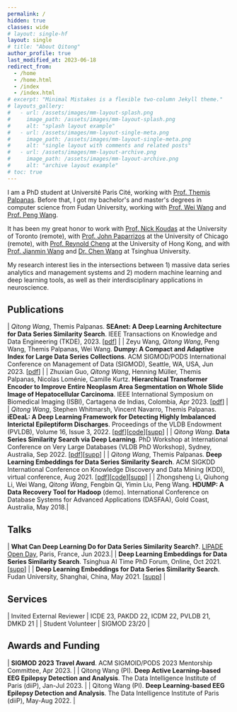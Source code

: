 ```yaml
---
permalink: /
hidden: true
classes: wide
# layout: single-hf
layout: single
# title: "About Qitong"
author_profile: true
last_modified_at: 2023-06-18
redirect_from: 
  - /home
  - /home.html
  - /index
  - /index.html
# excerpt: "Minimal Mistakes is a flexible two-column Jekyll theme."
# layouts_gallery:
#   - url: /assets/images/mm-layout-splash.png
#     image_path: /assets/images/mm-layout-splash.png
#     alt: "splash layout example"
#   - url: /assets/images/mm-layout-single-meta.png
#     image_path: /assets/images/mm-layout-single-meta.png
#     alt: "single layout with comments and related posts"
#   - url: /assets/images/mm-layout-archive.png
#     image_path: /assets/images/mm-layout-archive.png
#     alt: "archive layout example"
# toc: true
---
```


I am a PhD student at Université Paris Cité, working with [Prof. Themis Palpanas](https://helios2.mi.parisdescartes.fr/~themisp/home.html). Before that, I got my bachelor's and master's degrees in computer science from Fudan University, working with [Prof. Wei Wang](https://dblp.uni-trier.de/pid/w/WeiWang9.html) and [Prof. Peng Wang](https://scholar.google.com/citations?user=fxcAZkoAAAAJ).

It has been my great honor to work with [Prof. Nick Koudas](https://www.cs.toronto.edu/~koudas/) at the University of Toronto (remote), with [Prof. John Paparrizos](https://www.paparrizos.org/) at the University of Chicago (remote), with [Prof. Reynold Cheng](https://i.cs.hku.hk/~ckcheng/) at the University of Hong Kong, and with [Prof. Jianmin Wang](https://scholar.google.com/citations?user=MiovcboAAAAJ) and [Dr. Chen Wang](https://dblp.uni-trier.de/pid/82/4206-18.html) at Tsinghua University.

My research interest lies in the intersections between 1) massive data series analytics and management systems and 2) modern machine learning and deep learning tools, as well as their interdisciplinary applications in neuroscience.

## Publications

| *Qitong Wang*, Themis Palpanas. **SEAnet: A Deep Learning Architecture for Data Series Similarity Search**. IEEE Transactions on Knowledge and Data Engineering (TKDE), 2023. \[[pdf](/)\] |
| Zeyu Wang, *Qitong Wang*, Peng Wang, Themis Palpanas, Wei Wang. **Dumpy: A Compact and Adaptive Index for Large Data Series Collections**. ACM SIGMOD/PODS International Conference on Management of Data (SIGMOD), Seattle, WA, USA, Jun 2023. \[[pdf](https://helios2.mi.parisdescartes.fr/~themisp/publications/sigmod23-dumpy.pdf)\] |
| Zhuxian Guo, *Qitong Wang*, Henning Müller, Themis Palpanas, Nicolas Loménie, Camille Kurtz. **Hierarchical Transformer Encoder to Improve Entire Neoplasm Area Segmentation on Whole Slide Image of Hepatocellular Carcinoma**. IEEE International Symposium on Biomedical Imaging (ISBI), Cartagena de Indias, Colombia, Apr 2023. \[[pdf](/assets/pdf/isbi23-hitrans.pdf)\] |
| *Qitong Wang*, Stephen Whitmarsh, Vincent Navarro, Themis Palpanas. **iEDeaL: A Deep Learning Framework for Detecting Highly Imbalanced Interictal Epileptiform Discharges**. Proceedings of the VLDB Endowment (PVLDB), Volume 16, Issue 3, 2022. \[[pdf](https://www.vldb.org/pvldb/vol16/p480-wang.pdf)\]\[[code](https://github.com/qtwang/iEDeaL)\]\[[supp](/pvldb22-iedeal)\] |
| *Qitong Wang*. **Data Series Similarity Search via Deep Learning**. PhD Workshop at International Conference on Very Large Databases (VLDB PhD Workshop), Sydney, Australia, Sep 2022. \[[pdf](/assets/pdf/vldb22phdws-seanet.pdf)\]\[[supp](/kdd21-seanet)\] |
| *Qitong Wang*, Themis Palpanas. **Deep Learning Embeddings for Data Series Similarity Search**. ACM SIGKDD International Conference on Knowledge Discovery and Data Mining (KDD), virtual conference, Aug 2021. \[[pdf](/assets/pdf/kdd21-seanet.pdf)\]\[[code](https://github.com/qtwang/SEAnet)\]\[[supp](/kdd21-seanet)\] |
| Zhongsheng Li, Qiuhong Li, Wei Wang, *Qitong Wang*, Fengbin Qi, Yimin Liu, Peng Wang. **HDUMP: A Data Recovery Tool for Hadoop** (demo). International Conference on Database Systems for Advanced Applications (DASFAA), Gold Coast, Australia, May 2018.|

## Talks

| **What Can Deep Learning Do for Data Series Similarity Search?**. [LIPADE Open Day](https://helios2.mi.parisdescartes.fr/~lomn/OpenDayLipade/), Paris, France, Jun 2023.|
| **Deep Learning Embeddings for Data Series Similarity Search**. Tsinghua AI Time PhD Forum, Online, Oct 2021. \[[supp](/kdd21-seanet)\] |
| **Deep Learning Embeddings for Data Series Similarity Search**. Fudan University, Shanghai, China, May 2021. \[[supp](/kdd21-seanet)\] |

## Services

| Invited External Reviewer | ICDE 23, PAKDD 22, ICDM 22, PVLDB 21, DMKD 21 |
| Student Volunteer | SIGMOD 23/20 |

## Awards and Funding

| **SIGMOD 2023 Travel Award**. ACM SIGMOID/PODS 2023 Mentorship Committee, Apr 2023. |
| Qitong Wang (PI). **Deep Active Learning-based EEG Epilepsy Detection and Analysis**. The Data Intelligence Institute of Paris (diiP), Jan-Jul 2023. |
| Qitong Wang (PI). **Deep Learning-based EEG Epilepsy Detection and Analysis**. The Data Intelligence Institute of Paris (diiP), May-Aug 2022. |
